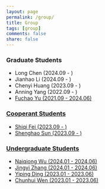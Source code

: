 ```yaml
---
layout: page
permalink: /group/
title: Group
tags: [group]
comments: false
share: false
---
```





  
        
### Graduate Students
* Long Chen (2024.09 - )  <br>
* Jianhao Li (2024.09 - ) <br>
* Chenyi Huang (2023.09 - ) <br>
* Anning Yang (2022.09 - ) <br>
* <a href="../group/2024-Yu.pdf" class="textlink" target="_blank"> Fuchao Yu (2021.09 - 2024.06)  <br>


### Cooperant Students
* Shiqi Fei (2023.09 - ) <br>
* Shenghao Sun (2023.09 - ) <br>


### Undergraduate Students
* <a href="../group/2024-Wu.pdf" class="textlink" target="_blank"> Naiqiong Wu (2024.01 - 2024.06)  <br>
* <a href="../group/2024-Zhang.pdf" class="textlink" target="_blank"> Jingyi Zhang (2024.01 - 2024.06)  <br>
* <a href="../group/2023-Ding.pdf" class="textlink" target="_blank"> Yiping Ding (2023.01 - 2023.06)  <br>
* <a href="../group/2023-Wen.pdf" class="textlink" target="_blank"> Chunhui Wen (2023.01 - 2023.06)  <br>
